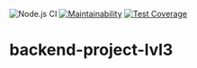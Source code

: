 ![Node.js CI](https://github.com/step1989/backend-project-lvl3/workflows/Node.js%20CI/badge.svg)
[![Maintainability](https://api.codeclimate.com/v1/badges/b8b2da1231e662b205ba/maintainability)](https://codeclimate.com/github/step1989/backend-project-lvl3/maintainability)
[![Test Coverage](https://api.codeclimate.com/v1/badges/b8b2da1231e662b205ba/test_coverage)](https://codeclimate.com/github/step1989/backend-project-lvl3/test_coverage)
# backend-project-lvl3
